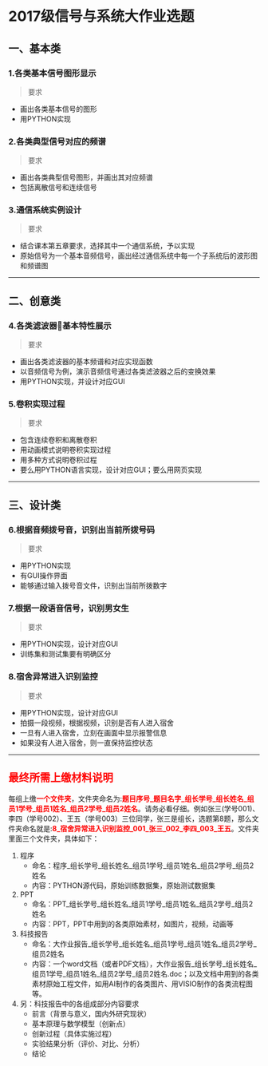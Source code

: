 

# 2017级信号与系统大作业选题

## 一、基本类

### 1.各类基本信号图形显示
> 要求

* 画出各类基本信号的图形
* 用PYTHON实现

### 2.各类典型信号对应的频谱
> 要求

* 画出各类典型信号图形，并画出其对应频谱
* 包括离散信号和连续信号

### 3.通信系统实例设计
> 要求

* 结合课本第五章要求，选择其中一个通信系统，予以实现
* 原始信号为一个基本音频信号，画出经过通信系统中每一个子系统后的波形图和频谱图
  
***

## 二、创意类
### 4.各类滤波器基本特性展示
> 要求

* 画出各类滤波器的基本频谱和对应实现函数
* 以音频信号为例，演示音频信号通过各类滤波器之后的变换效果
* 用PYTHON实现，并设计对应GUI
### 5.卷积实现过程
> 要求

* 包含连续卷积和离散卷积
* 用动画模式说明卷积实现过程
* 用多种方式说明卷积过程
* 要么用PYTHON语言实现，设计对应GUI；要么用网页实现
***

## 三、设计类
### 6.根据音频拨号音，识别出当前所拨号码
> 要求

* 用PYTHON实现
* 有GUI操作界面
* 能够通过输入拨号音文件，识别出当前所拨数字

### 7.根据一段语音信号，识别男女生
> 要求

* 用PYTHON实现，设计对应GUI
* 训练集和测试集要有明确区分

### 8.宿舍异常进入识别监控
> 要求

* 用PYTHON实现，设计对应GUI
* 拍摄一段视频，根据视频，识别是否有人进入宿舍
* 一旦有人进入宿舍，立刻在画面中显示报警信息
* 如果没有人进入宿舍，则一直保持监控状态

***

## <font color=#FF0000>最终所需上缴材料说明</font>
每组上缴<font color=#FF0000>**一个文件夹**</font>，文件夹命名为:<font color=#FF0000>**题目序号_题目名字_组长学号_组长姓名_组员1学号_组员1姓名_组员2学号_组员2姓名**</font>。请务必看仔细。例如张三(学号001)、李四（学号002）、王五（学号003）三位同学，张三是组长，选题第8题，那么文件夹命名就是:<font color=#FF0000>**8_宿舍异常进入识别监控_001_张三_002_李四_003_王五**</font>。文件夹里面三个文件夹，具体如下：
1. 程序
    * 命名：程序_组长学号_组长姓名_组员1学号_组员1姓名_组员2学号_组员2姓名
    * 内容：PYTHON源代码，原始训练数据集，原始测试数据集
2. PPT
    * 命名：PPT_组长学号_组长姓名_组员1学号_组员1姓名_组员2学号_组员2姓名
    * 内容：PPT，PPT中用到的各类原始素材，如图片，视频，动画等
3. 科技报告
    * 命名：大作业报告_组长学号_组长姓名_组员1学号_组员1姓名_组员2学号_组员2姓名
    * 内容：一个word文档（或者PDF文档），大作业报告_组长学号_组长姓名_组员1学号_组员1姓名_组员2学号_组员2姓名.doc；以及文档中用到的各类素材原始工程文件，如用AI制作的各类图片、用VISIO制作的各类流程图等。
4. 另：科技报告中的各组成部分内容要求
    * 前言（背景与意义，国内外研究现状）
    * 基本原理与数学模型（创新点）
    * 创新过程（具体实施过程）
    * 实验结果分析（评价、对比、分析）
    * 结论 

